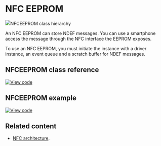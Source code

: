 # NFC EEPROM

<span class="images">![](https://os.mbed.com/docs/mbed-os/v6.8/mbed-os-api-doxy/classmbed_1_1nfc_1_1_n_f_c_e_e_p_r_o_m.png)<span>NFCEEPROM class hierarchy</span></span>

An NFC EEPROM can store NDEF messages. You can use a smartphone access the message through the NFC interface the EEPROM exposes.

To use an NFC EEPROM, you must initiate the instance with a driver instance, an event queue and a scratch buffer for NDEF messages.

## NFCEEPROM class reference

[![View code](https://www.mbed.com/embed/?type=library)](https://os.mbed.com/docs/mbed-os/v6.8/mbed-os-api-doxy/classmbed_1_1nfc_1_1_n_f_c_e_e_p_r_o_m.html)

## NFCEEPROM example

[![View code](https://www.mbed.com/embed/?url=https://github.com/ARMmbed/mbed-os-snippet-NFC_EEPROM/tree/v6.8)](https://github.com/ARMmbed/mbed-os-snippet-NFC_EEPROM/blob/v6.8/main.cpp)

## Related content

- [NFC architecture](../apis/nfc-technology.html).
